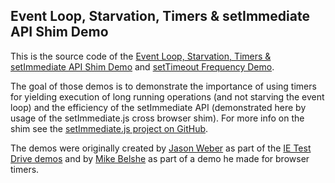 ## Event Loop, Starvation, Timers & setImmediate API Shim Demo

This is the source code of the [Event Loop, Starvation, Timers & setImmediate API Shim Demo](http://itkoren.github.com/event-loop-set-timers/immediate.html) and [setTimeout Frequency Demo](http://itkoren.github.com/event-loop-set-timers/timers.html).

The goal of those demos is to demonstrate the importance of using timers for yielding execution of long running operations (and not starving the event loop) and the efficiency of the setImmediate API (demonstrated here by usage of the setImmediate.js cross browser shim). For more info on the shim see the [setImmediate.js project on GitHub](https://github.com/NobleJS/setImmediate).

The demos were originally created by [Jason Weber](http://www.jasonweber.com) as part of the [IE Test Drive demos](http://ie.microsoft.com/testdrive/Performance/setImmediateSorting/Default.html) and by [Mike Belshe](https://www.belshe.com) as part of a demo he made for browser timers.
